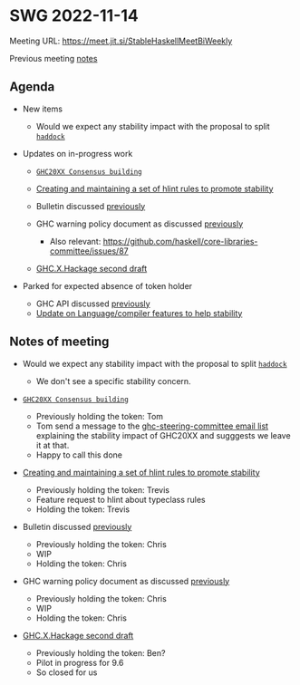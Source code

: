 SWG 2022-11-14
==============

Meeting URL: https://meet.jit.si/StableHaskellMeetBiWeekly

Previous meeting [notes](https://github.com/haskellfoundation/stability/blob/main/meetings/2022-10-31.md)

## Agenda

- New items
  - Would we expect any stability impact with the proposal to split [`haddock`](https://github.com/haskellfoundation/tech-proposals/pull/44)
- Updates on in-progress work
  - [`GHC20XX Consensus building`](https://github.com/haskellfoundation/stability/blob/main/meetings/2022-10-31.md)

  - [Creating and maintaining a set of hlint rules to promote stability](https://github.com/haskellfoundation/stability/pull/14)
  - Bulletin discussed [previously](https://github.com/haskellfoundation/stability/blob/main/meetings/2022-10-17.md)
  - GHC warning policy document as discussed [previously](https://github.com/haskellfoundation/stability/blob/main/meetings/2022-05-30.md)
    - Also relevant: https://github.com/haskell/core-libraries-committee/issues/87
  - [GHC.X.Hackage second draft](https://github.com/haskellfoundation/tech-proposals/pull/27)

- Parked for expected absence of token holder
  - GHC API discussed [previously](https://github.com/haskellfoundation/stability/blob/main/meetings/2022-10-17.md)
  - [Update on Language/compiler features to help stability](https://edit.smart-cactus.org/jeFTSfj9SRun6ywmj1Tqcw?view)

## Notes of meeting

- Would we expect any stability impact with the proposal to split [`haddock`](https://github.com/haskellfoundation/tech-proposals/pull/44)
    - We don't see a specific stability concern.

- [`GHC20XX Consensus building`](https://github.com/haskellfoundation/stability/blob/main/meetings/2022-10-31.md)
	- Previously holding the token: Tom
    - Tom send a message to the [ghc-steering-committee email list](https://mail.haskell.org/pipermail/ghc-steering-committee/2022-November/) explaining the stability impact of GHC20XX and sugggests we leave it at that.
    - Happy to call this done

- [Creating and maintaining a set of hlint rules to promote stability](https://github.com/haskellfoundation/stability/pull/14)
    - Previously holding the token: Trevis
    - Feature request to hlint about typeclass rules
    - Holding the token: Trevis

- Bulletin discussed [previously](https://github.com/haskellfoundation/stability/blob/main/meetings/2022-10-17.md)
    - Previously holding the token: Chris
    - WIP
    - Holding the token: Chris

- GHC warning policy document as discussed [previously](https://github.com/haskellfoundation/stability/blob/main/meetings/2022-05-30.md)
    - Previously holding the token: Chris
    - WIP
    - Holding the token: Chris

- [GHC.X.Hackage second draft](https://github.com/haskellfoundation/tech-proposals/pull/27)
    - Previously holding the token: Ben?
    - Pilot in progress for 9.6
    - So closed for us
